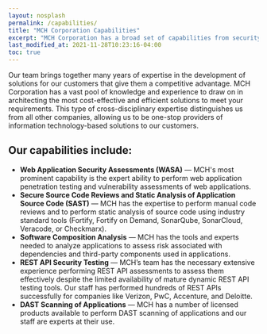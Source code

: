 ```yaml
---
layout: nosplash
permalink: /capabilities/
title: "MCH Corporation Capabilities"
excerpt: "MCH Corporation has a broad set of capabilities from security assessments to software assurange program operations."
last_modified_at: 2021-11-28T10:23:16-04:00
toc: true
---
```


Our team brings together many years of expertise in the development of solutions for our customers that give them a competitive advantage. MCH Corporation has a vast pool of knowledge and experience to draw on in architecting the most cost-effective and efficient solutions to meet your requirements. This type of cross-disciplinary expertise distinguishes us from all other companies, allowing us to be one-stop providers of information technology-based solutions to our customers.

## Our capabilities include:

- **Web Application Security Assessments (WASA)** — MCH's most prominent capability is the expert ability to perform web application penetration testing and vulnerability assessments of web applications.
- **Secure Source Code Reviews and Static Analysis of Application Source Code (SAST)** — MCH has the expertise to perform manual code reviews and to perform static analysis of source code using industry standard tools (Fortify, Fortify on Demand, SonarQube, SonarCloud, Veracode, or Checkmarx).
- **Software Composition Analysis** — MCH has the tools and experts needed to analyze applications to assess risk associated with dependencies and third-party components used in applications.
- **REST API Security Testing** — MCH’s team has the necessary extensive experience performing REST API assessments to assess them effectively despite the limited availability of mature dynamic REST API testing tools.  Our staff has performed hundreds of REST APIs successfully for companies like Verizon, PwC, Accenture, and Deloitte.
- **DAST Scanning of Applications** — MCH has a number of licensed products available to perform DAST scanning of applications and our staff are experts at their use.

